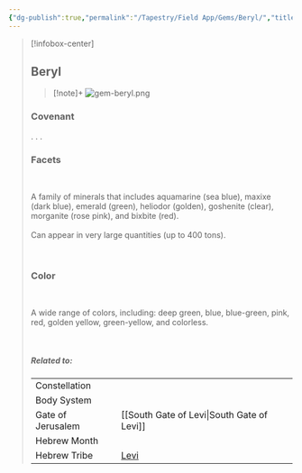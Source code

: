```yaml
---
{"dg-publish":true,"permalink":"/Tapestry/Field App/Gems/Beryl/","title":"Beryl","tags":["covenants/gems/"],"dgHomeLink":true,"dgEnableSearch":true}
---
```


> [!infobox-center] 
> ## Beryl
> > [!note]+
> ![gem-beryl.png](/img/user/File%20Vault/Field%20App/gems/gem-beryl.png)
>  ### Covenant
>  . . .
>  <br>
> ### Facets
> <br>
> <p class="note first">A family of minerals that includes aquamarine (sea blue), maxixe (dark blue), emerald (green), heliodor (golden), goshenite (clear), morganite (rose pink), and bixbite (red).
> <br><br>Can appear in very large quantities (up to 400 tons).</p><br>
> 
> 
>  
>  ### Color
>  <br>
><p class="note first"> A wide range of colors, including: deep green, blue, blue-green, pink, red, golden yellow, green-yellow, and colorless. </p><br>
> 
> ##### Related to:
> <p class="note first" p style="margin-bottom: 16px;">
><p class="note third">
>
> |             |        |
> | --- | --- |
> | Constellation |                            |
> | Body System    |  |
> | Gate of Jerusalem  | [[South Gate of Levi\|South Gate of Levi]]                                     |
> |   Hebrew Month   |                               |
> | Hebrew Tribe | <a href="Tribe of Levi" data-href="Tribe of Levi" class="internal-link">Levi</a>